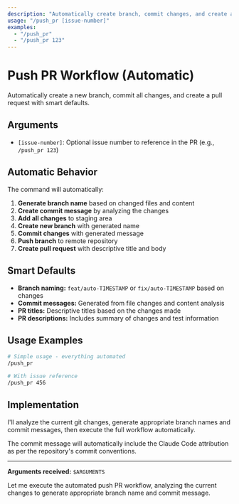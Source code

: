 ```yaml
---
description: "Automatically create branch, commit changes, and create a pull request"
usage: "/push_pr [issue-number]"
examples:
  - "/push_pr"
  - "/push_pr 123"
---
```


# Push PR Workflow (Automatic)

Automatically create a new branch, commit all changes, and create a pull request with smart defaults.

## Arguments
- `[issue-number]`: Optional issue number to reference in the PR (e.g., `/push_pr 123`)

## Automatic Behavior

The command will automatically:

1. **Generate branch name** based on changed files and content
2. **Create commit message** by analyzing the changes
3. **Add all changes** to staging area
4. **Create new branch** with generated name
5. **Commit changes** with generated message
6. **Push branch** to remote repository
7. **Create pull request** with descriptive title and body

## Smart Defaults

- **Branch naming:** `feat/auto-TIMESTAMP` or `fix/auto-TIMESTAMP` based on changes
- **Commit messages:** Generated from file changes and content analysis
- **PR titles:** Descriptive titles based on the changes made
- **PR descriptions:** Includes summary of changes and test information

## Usage Examples

```bash
# Simple usage - everything automated
/push_pr

# With issue reference
/push_pr 456
```

## Implementation

I'll analyze the current git changes, generate appropriate branch names and commit messages, then execute the full workflow automatically.

The commit message will automatically include the Claude Code attribution as per the repository's commit conventions.

---

**Arguments received:** `$ARGUMENTS`

Let me execute the automated push PR workflow, analyzing the current changes to generate appropriate branch name and commit message.